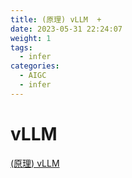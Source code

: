 ```yaml
---
title: (原理) vLLM  +
date: 2023-05-31 22:24:07
weight: 1
tags:
  - infer
categories: 
  - AIGC
  - infer 
---
```


<p></p>
<!-- more -->


# vLLM
[(原理) vLLM](https://candied-skunk-1ca.notion.site/vLLM-ccb00d32fef14f92b0f7ab4c1c1db390?pvs=4)